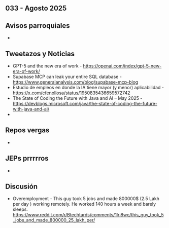 033 - Agosto 2025
--

## Avisos parroquiales
*

## Tweetazos y Noticias
* GPT-5 and the new era of work - https://openai.com/index/gpt-5-new-era-of-work/
* Supabase MCP can leak your entire SQL database - https://www.generalanalysis.com/blog/supabase-mcp-blog
* Estudio de empleos en donde la IA tiene mayor (y menor) aplicabilidad - https://x.com/cfenollosa/status/1950835436659572742
* The State of Coding the Future with Java and AI – May 2025 - https://devblogs.microsoft.com/java/the-state-of-coding-the-future-with-java-and-ai/
*

## Repos vergas
*

## JEPs prrrrros
*

## Discusión
* Overemployment - This guy took 5 jobs and made 800000$ (2.5 Lakh per day ) working remotely. He worked 140 hours a week and barely sleeps. https://www.reddit.com/r/Btechtards/comments/1lri8wc/this_guy_took_5_jobs_and_made_800000_25_lakh_per/
